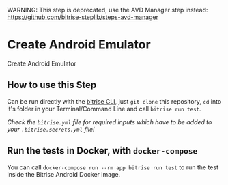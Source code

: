 
WARNING: This step is deprecated, use the AVD Manager step instead:
https://github.com/bitrise-steplib/steps-avd-manager

# Create Android Emulator

Create Android Emulator

## How to use this Step

Can be run directly with the [bitrise CLI](https://github.com/bitrise-io/bitrise),
just `git clone` this repository, `cd` into it's folder in your Terminal/Command Line
and call `bitrise run test`.

*Check the `bitrise.yml` file for required inputs which have to be
added to your `.bitrise.secrets.yml` file!*

## Run the tests in Docker, with `docker-compose`

You can call `docker-compose run --rm app bitrise run test` to run the test
inside the Bitrise Android Docker image.
